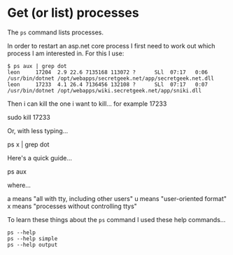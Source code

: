 ﻿# Get (or list) processes

The `ps` command lists processes.

In order to restart an asp.net core process I first need to work out which process I am interested in. For this I use:

    $ ps aux | grep dot
    leon     17204  2.9 22.6 7135168 113072 ?      SLl  07:17   0:06 /usr/bin/dotnet /opt/webapps/secretgeek.net/app/secretgeek.net.dll
    leon     17233  4.1 26.4 7136456 132108 ?      SLl  07:17   0:07 /usr/bin/dotnet /opt/webapps/wiki.secretgeek.net/app/sniki.dll

Then i can kill the one i want to kill... for example 17233

   sudo kill 17233

Or, with less typing...

   ps x | grep dot

Here's a quick guide...

   ps aux

where...

   a    means "all with tty, including other users"
   u    means "user-oriented format"
   x    means "processes without controlling ttys"

To learn these things about the `ps` command I used these help commands...

    ps --help
    ps --help simple
    ps --help output